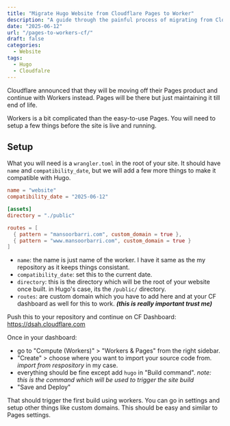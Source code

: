 ```yaml
---
title: "Migrate Hugo Website from Cloudflare Pages to Worker"
description: "A guide through the painful process of migrating from Cloudflare Pages to Workers for your Hugo Website."
date: "2025-06-12"
url: "/pages-to-workers-cf/"
draft: false
categories: 
  - Website 
tags:
  - Hugo
  - Cloudfalre
---
```


Cloudflare announced that they will be moving off their Pages product and continue with Workers instead. Pages will be there but just maintaining it till end of life.

Workers is a bit complicated than the easy-to-use Pages. You will need to setup a few things before the site is live and running. 

## Setup
What you will need is a `wrangler.toml` in the root of your site. It should have `name` and `compatibility_date`, but we will add a few more things to make it compatible with Hugo. 

```toml
name = "website"
compatibility_date = "2025-06-12"

[assets]
directory = "./public"

routes = [
  { pattern = "mansoorbarri.com", custom_domain = true },
  { pattern = "www.mansoorbarri.com", custom_domain = true }
]
```

- `name`: the name is just name of the worker. I have it same as the my repository as it keeps things consistant.
- `compatibility_date`: set this to the current date.
- `directory`: this is the directory which will be the root of your website once built. in Hugo's case, its the `/public/` directory. 
- `routes`: are custom domain which you have to add here and at your CF dashboard as well for this to work. ***(this is really important trust me)***

Push this to your repository and continue on CF Dashboard: https://dsah.cloudflare.com

Once in your dashboard:
- go to "Compute (Workers)" > "Workers & Pages" from the right sidebar.
- "Create" > choose where you want to import your source code from. *import from respository* in my case.
- everything should be fine except add `hugo` in "Build command". *note: this is the command which will be used to trigger the site build*
- "Save and Deploy"

That should trigger the first build using workers. You can go in settings and setup other things like custom domains. This should be easy and similar to Pages settings.
